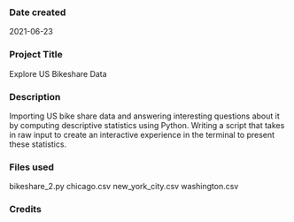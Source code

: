 

### Date created
2021-06-23

### Project Title
Explore US Bikeshare Data

### Description
Importing US bike share data and answering interesting questions about it by computing descriptive statistics using Python.
Writing a script that takes in raw input to create an interactive experience in the terminal to present these statistics.

### Files used
bikeshare_2.py
chicago.csv
new_york_city.csv
washington.csv

### Credits
